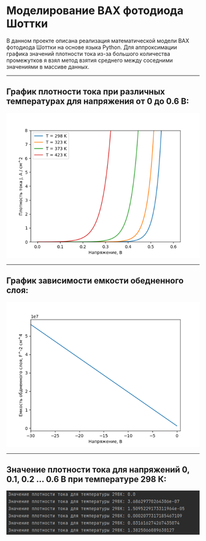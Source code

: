 # Моделирование ВАХ фотодиода Шоттки
В данном проекте описана реализация математической модели ВАХ фотодиода Шоттки на основе языка Python. Для аппроксимации графика значений плотности тока из-за большого количества промежутков я взял метод взятия среднего между соседними значениями в массиве данных.
_____
## График плотности тока при различных температурах для напряжения от 0 до 0.6 В:
![Alt-текст](https://github.com/AndreyAgeev111/modelling/blob/master/VAC.png "ВАХ")
_____
## График зависимости емкости обедненного слоя:
![Alt-текст](https://github.com/AndreyAgeev111/modelling/blob/master/capasity.png "Емкость")
_____
## Значение плотности тока для напряжений 0, 0.1, 0.2 ... 0.6 В при температуре 298 К:
![Alt-текст](https://github.com/AndreyAgeev111/modelling/blob/master/data.png "Данные")

